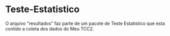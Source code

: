 # Teste-Estatistico
O arquivo "resultados" faz parte de um pacote de Teste Estatistico que esta contido a coleta dos dados do Meu TCC2.
